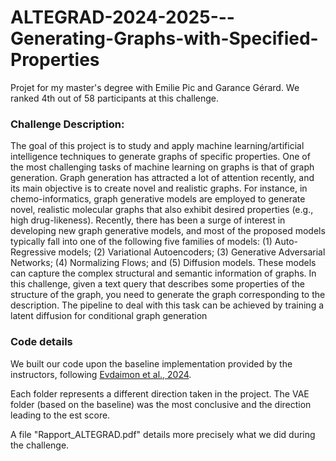 # ALTEGRAD-2024-2025---Generating-Graphs-with-Specified-Properties
Projet for my master's degree with Emilie Pic and Garance Gérard. We ranked 4th out of 58 participants at this challenge.

### Challenge Description: 
The goal of this project is to study and apply machine learning/artificial intelligence techniques
to generate graphs of specific properties. One of the most challenging tasks of machine learning
on graphs is that of graph generation. Graph generation has attracted a lot of attention recently,
and its main objective is to create novel and realistic graphs. For instance, in chemo-informatics,
graph generative models are employed to generate novel, realistic molecular graphs that also
exhibit desired properties (e.g., high drug-likeness). Recently, there has been a surge of interest
in developing new graph generative models, and most of the proposed models typically fall into
one of the following five families of models: (1) Auto-Regressive models; (2) Variational
Autoencoders; (3) Generative Adversarial Networks; (4) Normalizing Flows; and (5) Diffusion
models. These models can capture the complex
structural and semantic information of graphs. In this challenge, given a text query that
describes some properties of the structure of the graph, you need to generate the graph
corresponding to the description. The pipeline to deal with this task can be achieved by training
a latent diffusion for conditional graph generation

### Code details 
We built our code upon the baseline implementation provided by the instructors, following [Evdaimon et al., 2024](https://arxiv.org/pdf/2403.01535).

Each folder represents a different direction taken in the project. The VAE folder (based on the baseline) was the most conclusive and the direction leading to the est score. 

A file "Rapport_ALTEGRAD.pdf" details more precisely what we did during the challenge. 
